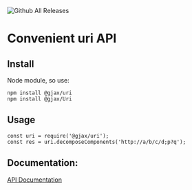 
![Github All Releases](https://img.shields.io/github/downloads/gratex/uri/total.svg)



# Convenient uri API


## Install
Node module, so use:

```
npm install @gjax/uri  
npm install @gjax/Uri  
```

## Usage

```
const uri = require('@gjax/uri');  
const res = uri.decomposeComponents('http://a/b/c/d;p?q');  
```

## Documentation:
[API Documentation](http://gratex.github.io/uri/doc/api/index.html)